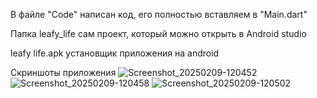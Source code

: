
В файле "Code" написан код, его полностью вставляем в "Main.dart"

Папка leafy_life сам проект, который можно открыть в Android studio

leafy life.apk установщик приложения на android

Скриншоты приложения
![Screenshot_20250209-120452](https://github.com/user-attachments/assets/6bbd6924-21c9-4f7e-af1c-32cba7424aaa)
![Screenshot_20250209-120458](https://github.com/user-attachments/assets/cdc1a5f1-0bc1-4e61-a225-4233358b203b)
![Screenshot_20250209-120502](https://github.com/user-attachments/assets/419ec6af-8bcd-4c26-832d-a30e38a26ab6)
